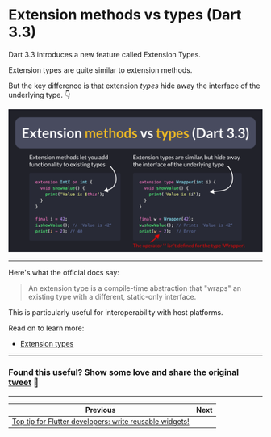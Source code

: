 # Extension methods vs types (Dart 3.3)

Dart 3.3 introduces a new feature called Extension Types.

Extension types are quite similar to extension methods.

But the key difference is that extension *types* hide away the interface of the underlying type. 👇

![](146.png)

---

Here's what the official docs say:

> An extension type is a compile-time abstraction that "wraps" an existing type with a different, static-only interface.

This is particularly useful for interoperability with host platforms.

Read on to learn more:

- [Extension types](https://dart.dev/language/extension-types)

---

### Found this useful? Show some love and share the [original tweet](https://twitter.com/biz84/status/1758507290921935252) 🙏

---

| Previous | Next |
| -------- | ---- |
| [Top tip for Flutter developers: write reusable widgets!](../0145-build-reusable-widgets/index.md) |  |

